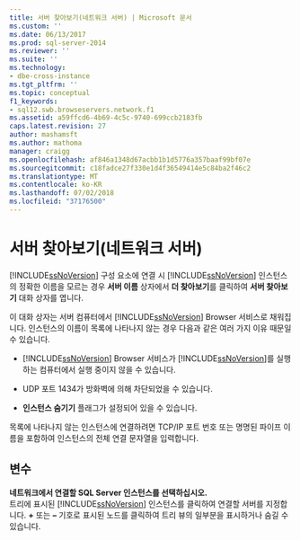 ```yaml
---
title: 서버 찾아보기(네트워크 서버) | Microsoft 문서
ms.custom: ''
ms.date: 06/13/2017
ms.prod: sql-server-2014
ms.reviewer: ''
ms.suite: ''
ms.technology:
- dbe-cross-instance
ms.tgt_pltfrm: ''
ms.topic: conceptual
f1_keywords:
- sql12.swb.browseservers.network.f1
ms.assetid: a59ffcd6-4b69-4c5c-9740-699ccb2183fb
caps.latest.revision: 27
author: mashamsft
ms.author: mathoma
manager: craigg
ms.openlocfilehash: af846a1348d67acbb1b1d5776a357baaf99bf07e
ms.sourcegitcommit: c18fadce27f330e1d4f36549414e5c84ba2f46c2
ms.translationtype: MT
ms.contentlocale: ko-KR
ms.lasthandoff: 07/02/2018
ms.locfileid: "37176500"
---
```

# <a name="browse-for-servers-network-servers"></a>서버 찾아보기(네트워크 서버)
  [!INCLUDE[ssNoVersion](../includes/ssnoversion-md.md)] 구성 요소에 연결 시 [!INCLUDE[ssNoVersion](../includes/ssnoversion-md.md)] 인스턴스의 정확한 이름을 모르는 경우 **서버 이름** 상자에서 **더 찾아보기**를 클릭하여 **서버 찾아보기** 대화 상자를 엽니다.  
  
 이 대화 상자는 서버 컴퓨터에서 [!INCLUDE[ssNoVersion](../includes/ssnoversion-md.md)] Browser 서비스로 채워집니다. 인스턴스의 이름이 목록에 나타나지 않는 경우 다음과 같은 여러 가지 이유 때문일 수 있습니다.  
  
-   [!INCLUDE[ssNoVersion](../includes/ssnoversion-md.md)] Browser 서비스가 [!INCLUDE[ssNoVersion](../includes/ssnoversion-md.md)]를 실행하는 컴퓨터에서 실행 중이지 않을 수 있습니다.  
  
-   UDP 포트 1434가 방화벽에 의해 차단되었을 수 있습니다.  
  
-   **인스턴스 숨기기** 플래그가 설정되어 있을 수 있습니다.  
  
 목록에 나타나지 않는 인스턴스에 연결하려면 TCP/IP 포트 번호 또는 명명된 파이프 이름을 포함하여 인스턴스의 전체 연결 문자열을 입력합니다.  
  
## <a name="options"></a>변수  
 **네트워크에서 연결할 SQL Server 인스턴스를 선택하십시오.**  
 트리에 표시된 [!INCLUDE[ssNoVersion](../includes/ssnoversion-md.md)] 인스턴스를 클릭하여 연결할 서버를 지정합니다. **+** 또는 **–** 기호로 표시된 노드를 클릭하여 트리 뷰의 일부분을 표시하거나 숨길 수 있습니다.  
  
  
